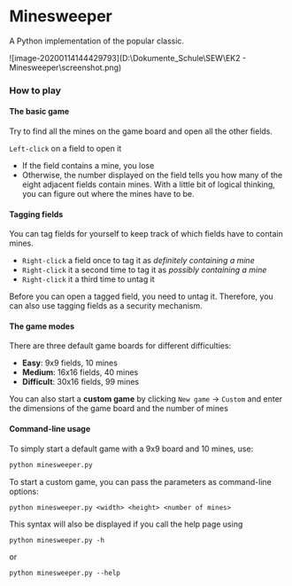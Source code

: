 # Minesweeper

A Python implementation of the popular classic.

![image-20200114144429793](D:\Dokumente\_Schule\SEW\EK2 - Minesweeper\screenshot.png)



### How to play

#### The basic game

Try to find all the mines on the game board and open all the other fields.

`Left-click` on a field to open it

- If the field contains a mine, you lose
- Otherwise, the number displayed on the field tells you how many of the eight adjacent fields contain mines. With a little bit of logical thinking, you can figure out where the mines have to be.



#### Tagging fields

You can tag fields for yourself to keep track of which fields have to contain mines.

- `Right-click` a field once to tag it as *definitely containing a mine*
- `Right-click` it a second time to tag it as *possibly containing a mine*
- `Right-click` it a third time to untag it

Before you can open a tagged field, you need to untag it. Therefore, you can also use tagging fields as a security mechanism.



#### The game modes

There are three default game boards for different difficulties:

- **Easy**: 9x9 fields, 10 mines
- **Medium**: 16x16 fields, 40 mines
- **Difficult**: 30x16 fields, 99 mines

You can also start a **custom game** by clicking `New game` &rarr; `Custom` and enter the dimensions of the game board and the number of mines



#### Command-line usage

To simply start a default game with a 9x9 board and 10 mines, use:

``````bash
python minesweeper.py
``````

To start a custom game, you can pass the parameters as command-line options:

``````
python minesweeper.py <width> <height> <number of mines>
``````

This syntax will also be displayed if you call the help page using

``````
python minesweeper.py -h
``````

or 

``````
python minesweeper.py --help
``````